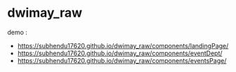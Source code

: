 # dwimay_raw

demo :
* https://subhendu17620.github.io/dwimay_raw/components/landingPage/
* https://subhendu17620.github.io/dwimay_raw/components/eventDept/
* https://subhendu17620.github.io/dwimay_raw/components/eventsPage/
